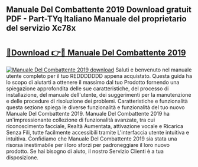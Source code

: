 ## Manuale Del Combattente 2019 Download gratuit PDF - Part-TYq Italiano Manuale del proprietario del servizio Xc78x

# <h2><a href="http://dfeh27l.blite.top/?on=Manuale+Del+Combattente+2019">🔗Download 👉🔴 Manuale Del Combattente 2019</a></h2>

[![Manuale Del Combattente 2019 download](https://i.imgur.com/lujVjoI.png)](http://dfeh27l.blite.top/?on=Manuale+Del+Combattente+2019)
Saluti e benvenuto nel manuale utente completo per il tuo REDDDDDDD appena acquistato. Questa guida ha lo scopo di aiutarti a ottenere il massimo dal tuo Prodotto fornendo una spiegazione approfondita delle sue caratteristiche, del processo di installazione, del manuale dell'utente, dei suggerimenti per la manutenzione e delle procedure di risoluzione dei problemi. Caratteristiche e funzionalità questa sezione spiega le diverse funzionalità e funzionalità del tuo nuovo Manuale Del Combattente 2019. Manuale Del Combattente 2019 ha un'impressionante collezione di funzionalità avanzate, tra cui riconoscimento facciale, Realtà Aumentata, attivazione vocale e Ricarica Senza Fili, tutte facilmente accessibili tramite L'interfaccia utente intuitiva e intuitiva. Confidiamo che Manuale Del Combattente 2019 sia stata una risorsa inestimabile per i loro sforzi per padroneggiare il loro nuovo prodotto. Se hai bisogno di aiuto, il nostro Servizio Clienti è a tua disposizione.
